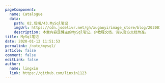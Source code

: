 ```yaml
---
pageComponent:
  name: Catalogue
  data:
    path: 02.后端/43.MySql笔记
    imgUrl: https://cdn.jsdelivr.net/gh/xugaoyi/image_store/blog/20200112120340.png
    description: 本章内容是博主的MySql笔记，非教程文档，请以官方文档为准。
title: MySql笔记
date: 2020-01-12 11:51:53
permalink: /note/mysql/
article: false
comment: false
editLink: false
author:
  name: lingxin
  link: https://github.com/linxin1123
---
```

